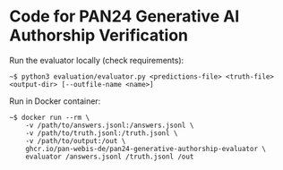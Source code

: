 # Code for PAN24 Generative AI Authorship Verification

Run the evaluator locally (check requirements):

    ~$ python3 evaluation/evaluator.py <predictions-file> <truth-file> <output-dir> [--outfile-name <name>]

Run in Docker container:

    ~$ docker run --rm \
        -v /path/to/answers.jsonl:/answers.jsonl \
        -v /path/to/truth.jsonl:/truth.jsonl \
        -v /path/to/output:/out \
        ghcr.io/pan-webis-de/pan24-generative-authorship-evaluator \
        evaluator /answers.jsonl /truth.jsonl /out
